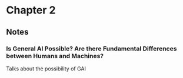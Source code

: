 # Chapter 2

## Notes

### Is General AI Possible? Are there Fundamental Differences between Humans and Machines?

Talks about the possibility of GAI 